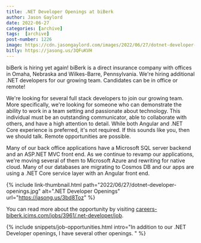 ```yaml
---
title: .NET Developer Openings at biBerk
author: Jason Gaylord
date: 2022-06-27
categories: [archive]
tags:  [archive]
post-number: 1226
image: https://cdn.jasongaylord.com/images/2022/06/27/dotnet-developer-openings.jpg
bitly: https://jasong.us/3QFuKVH
---
```


biBerk is hiring yet again! biBerk is a direct insurance company with offices in Omaha, Nebraska and Wilkes-Barre, Pennsylvania. We're hiring additional .NET developers for our growing team. Candidates can be in office or remote!

We're looking for several full stack developers to join our growing team. More specifically, we're looking for someone who can demonstrate the ability to work in a team setting and passionate about technology. This individual must be an outstanding communicator, able to collaborate with others, and have a high attention to detail. While both Angular and .NET Core experience is preferred, it's not required. If this sounds like you, then we should talk. Remote opportunities are possible.

Many of our back office applications have a Microsoft SQL server backend and an ASP.NET MVC front end. As we continue to revamp our applications, we're moving several of them to Microsoft Azure and rewriting for native cloud. Many of our databases are migrating to Cosmos DB and our apps are using a .NET Core service layer with an Angular front end. 

{% include link-thumbnail.html path="2022/06/27/dotnet-developer-openings.jpg" alt=".NET Developer Openings" url="https://jasong.us/3bd8Toz" %}

You can read more about the opportunity by visiting [careers-biberk.icims.com/jobs/3961/.net-developer/job](https://jasong.us/3bd8Toz).

{% include snippets/job-opportunities.html intro="In addition to our .NET Developer openings, I have several other openings. " %}